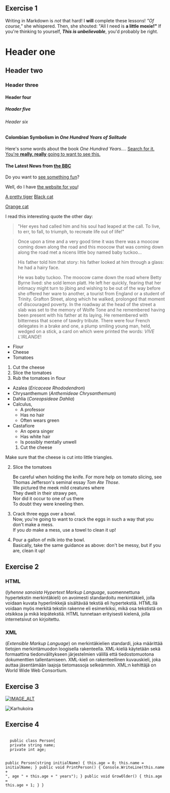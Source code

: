 ## Exercise 1
Writing in Markdown is _not_ that hard!
I **will** complete these lessons!
_"Of course,"_ she whispered. Then, she shouted: "All I need is **a little moxie!"**
If you're thinking to yourself, **_This is unbelievable_**, you'd probably be right.
# Header one
## Header two
### Header three
#### Header four
##### Header five
###### Header six
#### Colombian Symbolism in _One Hundred Years of Solitude_

Here's some words about the book _One Hundred Years..._.
[Search for it.](www.google.com)
[You're **really, really** going to want to see this.](www.dailykitten.com)
#### The Latest News from [the BBC](www.bbs.com/news)
Do you want to [see something fun][a fun place]?

Well, do I have [the website for you][another fun place]!

[a fun place]: www.zombo.com
[another fun place]: www.stumbleupon.com
[A pretty tiger](https://upload.wikimedia.org/wikipedia/commons/5/56/Tiger.50.jpg)
[Black cat][Black]

[Orange cat][Orange]

[Black]: https://upload.wikimedia.org/wikipedia/commons/a/a3/81_INF_DIV_SSI.jpg
[Orange]: http://icons.iconarchive.com/icons/google/noto-emoji-animals-nature/256/22221-cat-icon.png
I read this interesting quote the other day:

> "Her eyes had called him and his soul had leaped at the call. To live, to err, to fall, to triumph, to recreate life out of life!"

>Once upon a time and a very good time it was there was a moocow coming down along the road and this moocow that was coming down along the road met a nicens little boy named baby tuckoo...
>
>His father told him that story: his father looked at him through a glass: he had a hairy face.
>
>He was baby tuckoo. The moocow came down the road where Betty Byrne lived: she sold lemon platt.
>He left her quickly, fearing that her intimacy might turn to jibing and wishing to be out of the way before she offered her ware to another, a tourist from England or a student of Trinity. Grafton Street, along which he walked, prolonged that moment of discouraged poverty. In the roadway at the head of the street a slab was set to the memory of Wolfe Tone and he remembered having been present with his father at its laying. He remembered with bitterness that scene of tawdry tribute. There were four French delegates in a brake and one, a plump smiling young man, held, wedged on a stick, a card on which were printed the words: _VIVE L'IRLANDE_!
* Flour 
* Cheese  
* Tomatoes
1. Cut the cheese
2. Slice the tomatoes
3. Rub the tomatoes in flour
* Azalea (_Ericaceae Rhododendron_)
* Chrysanthemum (_Anthemideae Chrysanthemum_)
* Dahlia (_Coreopsideae Dahlia_)
* Calculus, 
    * A professor
    * Has no hair 
    * Often wears green
* Castafiore
    * An opera singer 
    * Has white hair 
    * Is possibly mentally unwell
    1. Cut the cheese
 
 Make sure that the cheese is cut into little triangles.

2. Slice the tomatoes

   Be careful when holding the knife.
   For more help on tomato slicing, see Thomas Jefferson's seminal essay _Tom Ate Those_.  
   We pictured the meek mild creatures where  
They dwelt in their strawy pen,  
Nor did it occur to one of us there  
To doubt they were kneeling then.  
1. Crack three eggs over a bowl.  
Now, you're going to want to crack the eggs in such a way that you don't make a mess.  
If you _do_ make a mess, use a towel to clean it up!

2. Pour a gallon of milk into the bowl.  
Basically, take the same guidance as above: don't be messy, but if you are, clean it up!  

## Exercise 2

### HTML
 (_lyhenne sanoista Hypertext Markup Language_, suomennettuna hypertekstin merkintäkieli) on avoimesti standardoitu merkintäkieli, jolla voidaan kuvata hyperlinkkejä sisältävää tekstiä eli hypertekstiä. HTML:llä voidaan myös merkitä tekstin rakenne eli esimerkiksi, mikä osa tekstistä on otsikkoa ja mikä leipätekstiä. HTML tunnetaan erityisesti kielenä, jolla internetsivut on kirjoitettu.

### XML
 (_Extensible Markup Language_) on merkintäkielien standardi, joka määrittää tietojen merkintämuodon loogisella rakenteella. XML-kieliä käytetään sekä formaattina tiedonvälitykseen järjestelmien välillä että tiedostomuotona dokumenttien tallentamiseen. XML-kieli on rakenteellinen kuvauskieli, joka auttaa jäsentämään laajoja tietomassoja selkeämmin. XML:n kehittäjä on World Wide Web Consortium. 

## Exercise 3

[![IMAGE_ALT](https://img.youtube.com/vi/UmX4kyB2wfg/0.jpg)](https://www.youtube.com/watch?v=UmX4kyB2wfg)

 ![Karhukoira](https://www.google.com/url?sa=i&url=https%3A%2F%2Fwww.kennelliitto.fi%2Fkoirat%2Fkotimaiset-koirarodut%2Fkarjalankarhukoira&psig=AOvVaw0G1C3CI0bfC9JH3Sv1RDxG&ust=1669647712838000&source=images&cd=vfe&ved=0CBAQjRxqFwoTCLCs8sjQzvsCFQAAAAAdAAAAABAE)


  ## Exercise 4

  <code>
  public class Person{
  private string name;
  private int age;

  public Person(string initialName)
  {
    this.age = 0;
    this.name = initialName;
  }
  public void PrintPerson()
  {
    Console.WriteLine(this.name + ", age " + this.age + " years");
  }
  public void GrowOlder()
  {
    this.age = this.age + 1;
  }
}
</code>